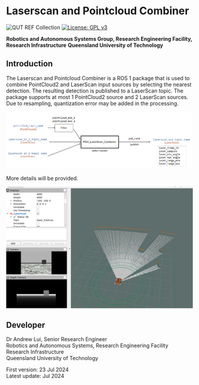 # Laserscan and Pointcloud Combiner

![QUT REF Collection](https://badgen.net/badge/collections/QUT%20REF-RAS?icon=github) [![License: GPL v3](https://img.shields.io/badge/License-GPLv3-blue.svg)](https://www.gnu.org/licenses/gpl-3.0)

**Robotics and Autonomous Systems Group, Research Engineering Facility, Research Infrastructure**
**Queensland University of Technology**

## Introduction

The  Laserscan and Pointcloud Combiner is a ROS 1 package that is used to combine PointCloud2 and LaserScan input sources by selecting the nearest detection. The resulting detection is published to a LaserScan topic.  The package supports at most 1 PointCloud2 source and 2 LaserScan sources. Due to resampling, quantization error may be added in the processing.

![Figure](docs/assets/DataFlow.png)

More details will be provided.

![Figure](docs/assets/LaserScanDemo.png)


## Developer

Dr Andrew Lui, Senior Research Engineer <br />
Robotics and Autonomous Systems, Research Engineering Facility <br />
Research Infrastructure <br />
Queensland University of Technology <br />

First version: 23 Jul 2024 <br />
Latest update: Jul 2024
